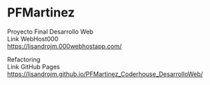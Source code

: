# PFMartinez

Proyecto Final Desarrollo Web\
Link WebHost000\
https://lisandrojm.000webhostapp.com/

Refactoring\
Link GitHub Pages\
https://lisandrojm.github.io/PFMartinez_Coderhouse_DesarrolloWeb/
